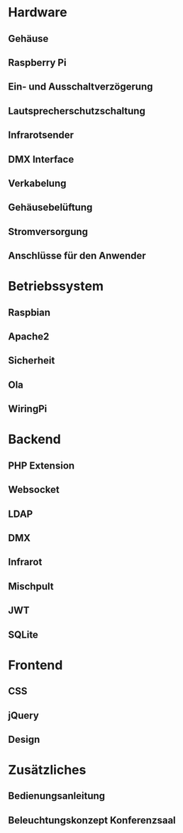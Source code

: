 # Hardware
## Gehäuse
## Raspberry Pi
## Ein- und Ausschaltverzögerung
## Lautsprecherschutzschaltung
## Infrarotsender
## DMX Interface
## Verkabelung
## Gehäusebelüftung
## Stromversorgung
## Anschlüsse für den Anwender
# Betriebssystem
## Raspbian
## Apache2
## Sicherheit
## Ola
## WiringPi
# Backend
## PHP Extension
## Websocket   
## LDAP
## DMX
## Infrarot
## Mischpult
## JWT
## SQLite
# Frontend
## CSS
## jQuery
## Design
# Zusätzliches
## Bedienungsanleitung
## Beleuchtungskonzept Konferenzsaal

